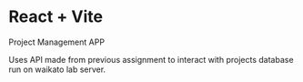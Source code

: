 # React + Vite

Project Management APP 

Uses API made from previous assignment to interact with projects database run on waikato lab server. 
